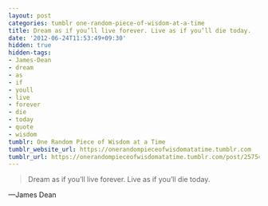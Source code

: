 ```yaml
---
layout: post
categories: tumblr one-random-piece-of-wisdom-at-a-time
title: Dream as if you’ll live forever. Live as if you’ll die today.
date: '2012-06-24T11:53:49+09:30'
hidden: true
hidden-tags:
- James-Dean
- dream
- as
- if
- youll
- live
- forever
- die
- today
- quote
- wisdom
tumblr: One Random Piece of Wisdom at a Time
tumblr_website_url: https://onerandompieceofwisdomatatime.tumblr.com
tumblr_url: https://onerandompieceofwisdomatatime.tumblr.com/post/25754731123/dream-as-if-youll-live-forever-live-as-if-youll
---
```

> Dream as if you’ll live forever. Live as if you’ll die today.

—James Dean
